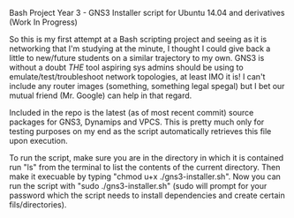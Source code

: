 Bash Project Year 3 - GNS3 Installer script for Ubuntu 14.04 and derivatives (Work In Progress)

So this is my first attempt at a Bash scripting project and seeing as it is networking that I'm studying at the minute, I thought I could give back a little to new/future students on a similar trajectory to my own. GNS3 is without a doubt *THE* tool aspiring sys admins should be using to emulate/test/troubleshoot network topologies, at least IMO it is! I can't include any router images (something, something legal spegal) but I bet our mutual friend (Mr. Google) can help in that regard.

Included in the repo is the latest (as of most recent commit) source packages for GNS3, Dynamips and VPCS. This is pretty much only for testing purposes on my end as the script automatically retrieves this file upon execution.

To run the script, make sure you are in the directory in which it is contained run "ls" from the terminal to list the contents of the current directory. Then make it execuable by typing "chmod u+x ./gns3-installer.sh". Now you can run the script with "sudo ./gns3-installer.sh" (sudo will prompt for your password which the script needs to install dependencies and create certain fils/directories).
